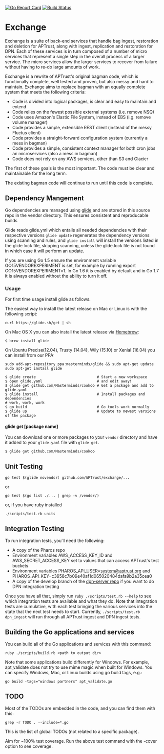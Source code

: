 [![Go Report Card](https://goreportcard.com/badge/github.com/APTrust/exchange)](https://goreportcard.com/report/github.com/APTrust/exchange)
[![Build Status](https://travis-ci.org/APTrust/exchange.svg?branch=master)](https://travis-ci.org/APTrust/exchange)

# Exchange

Exchange is a suite of back-end services that handle bag ingest, restoration and deletion for APTrust, along with ingest, replication and restoration for DPN. Each of these services is in turn composed of a number of micro services that represent a single step in the overall process of a larger service. The micro services allow the larger services to recover from failure without having to re-do large amounts of work.

Exchange is a rewrite of APTrust's original bagman code, which is functionally complete, well tested and proven, but also messy and hard to maintain. Exchange aims to replace bagman with an equally complete system that meets the following criteria:

* Code is divided into logical packages, is clear and easy to maintain and extend
* Code relies on the fewest possible external systems (i.e. remove NSQ)
* Code uses Amazon's Elastic File System, instead of EBS (i.g. remove volume manager)
* Code provides a simple, extensible REST client (instead of the messy Fluctus client)
* Code provides a straight-forward configuration system (currently a mess in bagman)
* Code provides a simple, consistent context manager for both cron jobs an microservices (also a mess in bagman)
* Code does not rely on any AWS services, other than S3 and Glacier

The first of these goals is the most important. The code must be clear and maintainable for the long term.

The existing bagman code will continue to run until this code is complete.

## Dependency Mangement

Go dependencies are managed using [glide](https://github.com/Masterminds/glide) and are stored in this source repo in the vendor directory. This ensures consistent and reproducable builds.

Glide reads glide.yml which entails all needed dependencies with their respective versions
`glide update` regenerates the dependency versions using scanning and rules, and `glide install` will install the versions listed in the glide.lock file, skipping scanning, unless the glide.lock file is not found in which case it will perform an update.

If you are using Go 1.5 ensure the environment variable GO15VENDOREXPERIMENT is set, for example by running export GO15VENDOREXPERIMENT=1. In Go 1.6 it is enabled by default and in Go 1.7 it is always enabled without the ability to turn it off.

### Usage

For first time usage install glide as follows.

The easiest way to install the latest release on Mac or Linux is with the following script:

```
curl https://glide.sh/get | sh
```

On Mac OS X you can also install the latest release via [Homebrew](https://github.com/Homebrew/homebrew):

```
$ brew install glide
```

On Ubuntu Precise(12.04), Trusty (14.04), Wily (15.10) or Xenial (16.04) you can install from our PPA:

```
sudo add-apt-repository ppa:masterminds/glide && sudo apt-get update
sudo apt-get install glide
```

```
$ glide create                            # Start a new workspace
$ open glide.yaml                         # and edit away!
$ glide get github.com/Masterminds/cookoo # Get a package and add to glide.yaml
$ glide install                           # Install packages and dependencies
# work, work, work
$ go build                                # Go tools work normally
$ glide up                                # Update to newest versions of the package
```

#### glide get [package name]

You can download one or more packages to your `vendor` directory and have it added to your
`glide.yaml` file with `glide get`.

```
$ glide get github.com/Masterminds/cookoo
```

## Unit Testing

```
go test $(glide novendor) github.com/APTrust/exchange/...
```
or
```
go test $(go list ./... | grep -v /vendor/)
```
or, if you have ruby installed
```
./scripts/test.rb units
```
## Integration Testing

To run integration tests, you'll need the following:

- A copy of the Pharos repo
- Environment variables AWS_ACCESS_KEY_ID and AWS_SECRET_ACCESS_KEY set to values that can access APTrust's test buckets
- Environment variables PHAROS_API_USER=system@aptrust.org and PHAROS_API_KEY=c3958c7b09e40af1d065020484dafa9b2a35cea0
- A copy of the develop branch of the [dpn-server repo](https://github.com/dpn-admin/dpn-server) if you want to do DPN integration testing

Once you have all that, simply run `ruby ./scripts/test.rb --help` to see which integration tests are available and what they do. Note that integration tests are cumulative, with each test bringing the various services into the state that the next test needs to start. Currently, `./scripts/test.rb dpn_ingest` will run through all APTrust ingest and DPN ingest tests.

## Building the Go applications and services

You can build all of the Go applications and services with this command:

`ruby ./scripts/build.rb <path to output dir>`

Note that some applications build differently for Windows. For example, apt_validate
does not try to use mime magic when built for Windows. You can specify Windows, Mac,
or Linux builds using go build tags, e.g.:

`go build -tags="windows partners" apt_validate.go`

## TODO

Most of the TODOs are embedded in the code, and you can find them with this:

```
grep -r TODO . --include=*.go
```

This is the list of global TODOs (not related to a specific package).

 Aim for ~100% test coverage. Run the above test command with the -cover option to see coverage.
